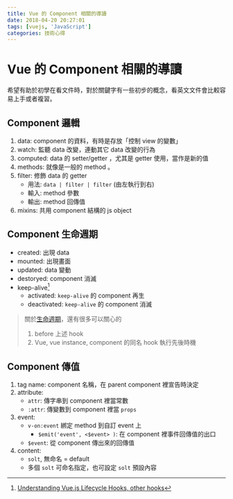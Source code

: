 ```yaml
---
title: Vue 的 Component 相關的導讀
date: 2018-04-20 20:27:01
tags: [vuejs, 'JavaScript']
categories: 技術心得
---
```

# Vue 的 Component 相關的導讀

希望有助於初學在看文件時，對於關鍵字有一些初步的概念，看英文文件會比較容易上手或者複習。

## Component 邏輯

1. data: component 的資料，有時是存放「控制 view 的變數」
2. watch: 監聽 data 改變，連動其它 data 改變的行為
3. computed: data 的 setter/getter ，尤其是 getter 使用，當作是新的值
4. methods: 就像是一般的 method 。
5. filter: 修飾 data 的 getter
    - 用法: `data | filter | filter` (由左執行到右)
    - 輸入: method 參數
    - 輸出: method 回傳值
6. mixins: 共用 component 結構的 js object

## Component 生命週期

- created: 出現 data
- mounted: 出現畫面
- updated: data 變動
- destoryed: component 消滅
- keep-alive[^vue-hooks]
    - activated: `keep-alive` 的 component 再生
    - deactivated: `keep-alive` 的 component 消滅

> 關於[生命週期](https://vuejs.org/v2/guide/instance.html#Lifecycle-Diagram)，還有很多可以關心的
> 1. before 上述 hook
> 2. Vue, vue instance, component 的同名 hook 執行先後時機

## Component 傳值

1. tag name: component 名稱，在 parent component 裡宣告時決定
2. attribute:
    - `attr`: 傳字串到 component 裡當常數
    - `:attr`: 傳變數到 component 裡當 `props`
3. event:
    - `v-on:event` 綁定 method 到自訂 event 上
        - `$emit('event', <$event> )`: 在 component 裡事件回傳值的出口
    - `$event`: 從 component 傳出來的回傳值
4. content:
    - `solt`, 無命名 = default
    - 多個 `solt` 可命名指定，也可設定 `solt` 預設內容

[^vue-hooks]: [Understanding Vue.js Lifecycle Hooks, other hooks](https://alligator.io/vuejs/component-lifecycle/#other-hooks)
